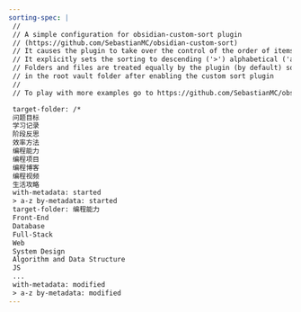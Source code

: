 ```yaml
---
sorting-spec: |
 //
 // A simple configuration for obsidian-custom-sort plugin
 // (https://github.com/SebastianMC/obsidian-custom-sort)
 // It causes the plugin to take over the control of the order of items in the root folder ('/') of the vault
 // It explicitly sets the sorting to descending ('>') alphabetical ('a-z')
 // Folders and files are treated equally by the plugin (by default) so expect them intermixed
 // in the root vault folder after enabling the custom sort plugin
 // 
 // To play with more examples go to https://github.com/SebastianMC/obsidian-custom-sort#readme

 target-folder: /*
 问题目标
 学习记录
 阶段反思
 效率方法
 编程能力
 编程项目
 编程博客
 编程视频
 生活攻略
 with-metadata: started
 > a-z by-metadata: started
 target-folder: 编程能力
 Front-End
 Database
 Full-Stack
 Web
 System Design
 Algorithm and Data Structure
 JS
 ...
 with-metadata: modified
 > a-z by-metadata: modified
---
```

